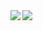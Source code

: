 <a href="https://github.com/anuraghazra/github-readme-stats">
  <img align="left" src="https://github-readme-stats.vercel.app/api/top-langs/?username=yusuke-1105&show_icons=true&theme=chartreuse-dark&hide_border=truecount_private=true" />
</a>
<a href="https://github.com/anuraghazra/github-readme-stats">
  <img align="left" src="https://github-readme-stats.vercel.app/api?username=yusuke-1105&count_private=true&show_icons=true&show_icons=true&theme=highcontrast&hide_border=true&cache_seconds=20000" />
</a>